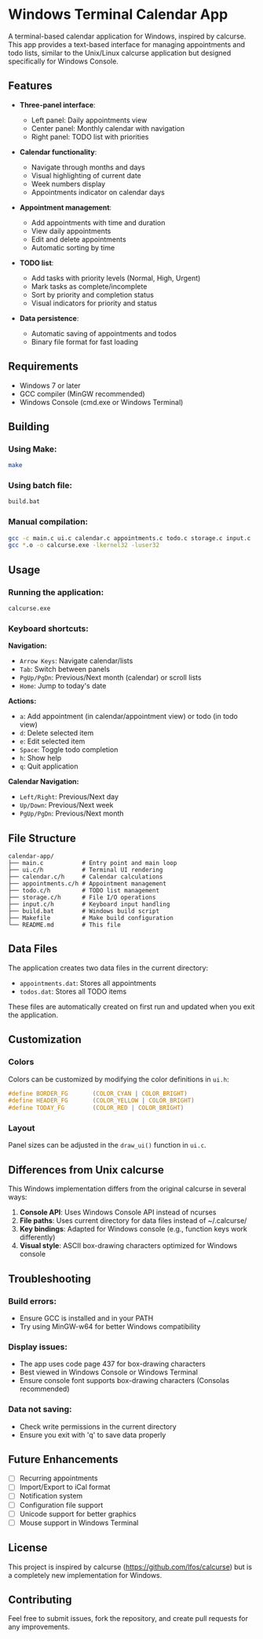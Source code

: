 # Windows Terminal Calendar App

A terminal-based calendar application for Windows, inspired by calcurse. This app provides a text-based interface for managing appointments and todo lists, similar to the Unix/Linux calcurse application but designed specifically for Windows Console.

## Features

- **Three-panel interface**:
  - Left panel: Daily appointments view
  - Center panel: Monthly calendar with navigation
  - Right panel: TODO list with priorities
  
- **Calendar functionality**:
  - Navigate through months and days
  - Visual highlighting of current date
  - Week numbers display
  - Appointments indicator on calendar days

- **Appointment management**:
  - Add appointments with time and duration
  - View daily appointments
  - Edit and delete appointments
  - Automatic sorting by time

- **TODO list**:
  - Add tasks with priority levels (Normal, High, Urgent)
  - Mark tasks as complete/incomplete
  - Sort by priority and completion status
  - Visual indicators for priority and status

- **Data persistence**:
  - Automatic saving of appointments and todos
  - Binary file format for fast loading

## Requirements

- Windows 7 or later
- GCC compiler (MinGW recommended)
- Windows Console (cmd.exe or Windows Terminal)

## Building

### Using Make:
```bash
make
```

### Using batch file:
```cmd
build.bat
```

### Manual compilation:
```bash
gcc -c main.c ui.c calendar.c appointments.c todo.c storage.c input.c
gcc *.o -o calcurse.exe -lkernel32 -luser32
```

## Usage

### Running the application:
```cmd
calcurse.exe
```

### Keyboard shortcuts:

**Navigation:**
- `Arrow Keys`: Navigate calendar/lists
- `Tab`: Switch between panels
- `PgUp/PgDn`: Previous/Next month (calendar) or scroll lists
- `Home`: Jump to today's date

**Actions:**
- `a`: Add appointment (in calendar/appointment view) or todo (in todo view)
- `d`: Delete selected item
- `e`: Edit selected item
- `Space`: Toggle todo completion
- `h`: Show help
- `q`: Quit application

**Calendar Navigation:**
- `Left/Right`: Previous/Next day
- `Up/Down`: Previous/Next week
- `PgUp/PgDn`: Previous/Next month

## File Structure

```
calendar-app/
├── main.c           # Entry point and main loop
├── ui.c/h           # Terminal UI rendering
├── calendar.c/h     # Calendar calculations
├── appointments.c/h # Appointment management
├── todo.c/h         # TODO list management
├── storage.c/h      # File I/O operations
├── input.c/h        # Keyboard input handling
├── build.bat        # Windows build script
├── Makefile         # Make build configuration
└── README.md        # This file
```

## Data Files

The application creates two data files in the current directory:
- `appointments.dat`: Stores all appointments
- `todos.dat`: Stores all TODO items

These files are automatically created on first run and updated when you exit the application.

## Customization

### Colors
Colors can be customized by modifying the color definitions in `ui.h`:
```c
#define BORDER_FG       (COLOR_CYAN | COLOR_BRIGHT)
#define HEADER_FG       (COLOR_YELLOW | COLOR_BRIGHT)
#define TODAY_FG        (COLOR_RED | COLOR_BRIGHT)
```

### Layout
Panel sizes can be adjusted in the `draw_ui()` function in `ui.c`.

## Differences from Unix calcurse

This Windows implementation differs from the original calcurse in several ways:

1. **Console API**: Uses Windows Console API instead of ncurses
2. **File paths**: Uses current directory for data files instead of ~/.calcurse/
3. **Key bindings**: Adapted for Windows console (e.g., function keys work differently)
4. **Visual style**: ASCII box-drawing characters optimized for Windows console

## Troubleshooting

### Build errors:
- Ensure GCC is installed and in your PATH
- Try using MinGW-w64 for better Windows compatibility

### Display issues:
- The app uses code page 437 for box-drawing characters
- Best viewed in Windows Console or Windows Terminal
- Ensure console font supports box-drawing characters (Consolas recommended)

### Data not saving:
- Check write permissions in the current directory
- Ensure you exit with 'q' to save data properly

## Future Enhancements

- [ ] Recurring appointments
- [ ] Import/Export to iCal format
- [ ] Notification system
- [ ] Configuration file support
- [ ] Unicode support for better graphics
- [ ] Mouse support in Windows Terminal

## License

This project is inspired by calcurse (https://github.com/lfos/calcurse) but is a completely new implementation for Windows.

## Contributing

Feel free to submit issues, fork the repository, and create pull requests for any improvements.